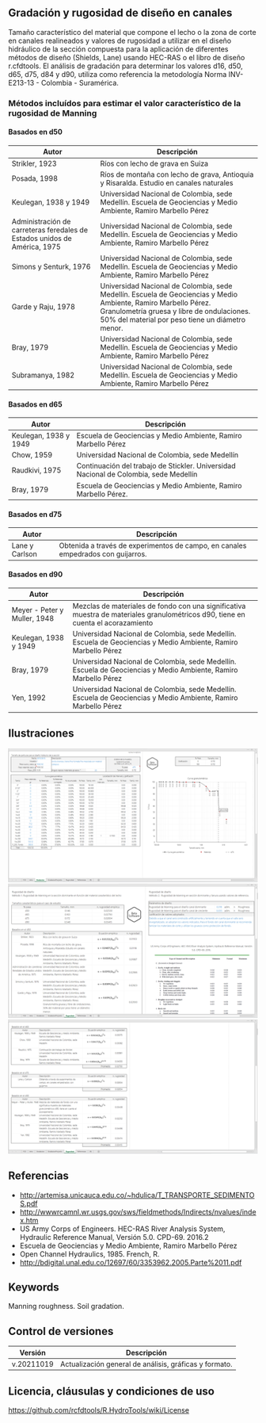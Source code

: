 ## Gradación y rugosidad de diseño en canales

Tamaño característico del material que compone el lecho o la zona de corte en canales realineados y valores de rugosidad a utilizar en el diseño hidráulico de la sección compuesta para la aplicación de diferentes métodos de diseño (Shields, Lane) usando HEC-RAS o el libro de diseño r.cfdtools. El análisis de gradación para determinar los valores d16, d50, d65, d75, d84 y d90, utiliza como referencia la metodología Norma INV-E213-13 - Colombia - Suramérica.


### Métodos incluídos para estimar el valor característico de la rugosidad de Manning


#### Basados en d50
Autor | Descripción
--- | ---
| Strikler, 1923 |Ríos con lecho de grava en Suiza
| Posada, 1998 |Ríos de montaña con lecho de grava, Antioquia y Risaralda. Estudio en canales naturales
| Keulegan, 1938 y 1949 |Universidad Nacional de Colombia, sede Medellín. Escuela de Geociencias y Medio Ambiente, Ramiro Marbello Pérez
| Administración de carreteras feredales de Estados unidos de América, 1975 |Universidad Nacional de Colombia, sede Medellín. Escuela de Geociencias y Medio Ambiente, Ramiro Marbello Pérez
| Simons y Senturk, 1976 |Universidad Nacional de Colombia, sede Medellín. Escuela de Geociencias y Medio Ambiente, Ramiro Marbello Pérez
| Garde y Raju, 1978 |Universidad Nacional de Colombia, sede Medellín. Escuela de Geociencias y Medio Ambiente, Ramiro Marbello Pérez. Granulometría gruesa y libre de ondulaciones. 50% del material por peso tiene un diámetro menor.
| Bray, 1979 |Universidad Nacional de Colombia, sede Medellín. Escuela de Geociencias y Medio Ambiente, Ramiro Marbello Pérez
| Subramanya, 1982 |Universidad Nacional de Colombia, sede Medellín. Escuela de Geociencias y Medio Ambiente, Ramiro Marbello Pérez


#### Basados en d65
Autor | Descripción
--- | ---
| Keulegan, 1938 y 1949 |Escuela de Geociencias y Medio Ambiente, Ramiro Marbello Pérez
| Chow, 1959 |Universidad Nacional de Colombia, sede Medellín
| Raudkivi, 1975 |Continuación del trabajo de Stickler. Universidad Nacional de Colombia, sede Medellín
| Bray, 1979 |Escuela de Geociencias y Medio Ambiente, Ramiro Marbello Pérez.


#### Basados en d75
Autor | Descripción
--- | ---
| Lane y Carlson |Obtenida a través de experimentos de campo, en canales empedrados con guijarros.


#### Basados en d90
Autor | Descripción
--- | ---
| Meyer - Peter y Muller, 1948 |Mezclas de materiales de fondo con una significativa muestra de materiales granulométricos d90, tiene en cuenta el acorazamiento
| Keulegan, 1938 y 1949 |Universidad Nacional de Colombia, sede Medellín. Escuela de Geociencias y Medio Ambiente, Ramiro Marbello Pérez
| Bray, 1979 |Universidad Nacional de Colombia, sede Medellín. Escuela de Geociencias y Medio Ambiente, Ramiro Marbello Pérez
| Yen, 1992 |Universidad Nacional de Colombia, sede Medellín. Escuela de Geociencias y Medio Ambiente, Ramiro Marbello Pérez


## Ilustraciones

![R.HydroTools.GradacionRugosidad.Screenshot1](https://github.com/rcfdtools/R.HydroTools/blob/main/GradacionRugosidad/Screenshot/Screenshot1.png)
![R.HydroTools.GradacionRugosidad.Screenshot2](https://github.com/rcfdtools/R.HydroTools/blob/main/GradacionRugosidad/Screenshot/Screenshot2.png)
![R.HydroTools.GradacionRugosidad.Screenshot3](https://github.com/rcfdtools/R.HydroTools/blob/main/GradacionRugosidad/Screenshot/Screenshot3.png)


## Referencias

* http://artemisa.unicauca.edu.co/~hdulica/T_TRANSPORTE_SEDIMENTOS.pdf
* http://wwwrcamnl.wr.usgs.gov/sws/fieldmethods/Indirects/nvalues/index.htm
* US Army Corps of Engineers. HEC-RAS River Analysis System, Hydraulic Reference Manual, Versión 5.0. CPD-69. 2016.2
* Escuela de Geociencias y Medio Ambiente, Ramiro Marbello Pérez
* Open Channel Hydraulics, 1985. French, R.
* http://bdigital.unal.edu.co/12697/60/3353962.2005.Parte%2011.pdf


## Keywords
Manning roughness. Soil gradation.


## Control de versiones

Versión | Descripción
--- | ---
| v.20211019 | Actualización general de análisis, gráficas y formato.


## Licencia, cláusulas y condiciones de uso
https://github.com/rcfdtools/R.HydroTools/wiki/License


